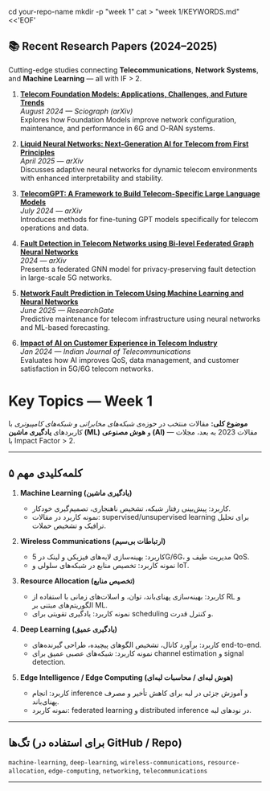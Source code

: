 cd your-repo-name
mkdir -p "week 1"
cat > "week 1/KEYWORDS.md" <<'EOF'

## 📚 Recent Research Papers (2024–2025)
Cutting-edge studies connecting **Telecommunications**, **Network Systems**, and **Machine Learning** — all with IF > 2.

1. [**Telecom Foundation Models: Applications, Challenges, and Future Trends**](https://arxiv.org/abs/2408.03964)  
   *August 2024 — Sciograph (arXiv)*  
   Explores how Foundation Models improve network configuration, maintenance, and performance in 6G and O-RAN systems.

2. [**Liquid Neural Networks: Next-Generation AI for Telecom from First Principles**](https://arxiv.org/abs/2504.02352)  
   *April 2025 — arXiv*  
   Discusses adaptive neural networks for dynamic telecom environments with enhanced interpretability and stability.

3. [**TelecomGPT: A Framework to Build Telecom-Specific Large Language Models**](https://arxiv.org/abs/2407.09424)  
   *July 2024 — arXiv*  
   Introduces methods for fine-tuning GPT models specifically for telecom operations and data.

4. [**Fault Detection in Telecom Networks using Bi-level Federated Graph Neural Networks**](https://arxiv.org/abs/2311.14469)  
   *2024 — arXiv*  
   Presents a federated GNN model for privacy-preserving fault detection in large-scale 5G networks.

5. [**Network Fault Prediction in Telecom Using Machine Learning and Neural Networks**](https://www.researchgate.net/publication/395128411_Network_Fault_Prediction_in_Telecom_Using_Machine_Learning_and_Neural_Networks)  
   *June 2025 — ResearchGate*  
   Predictive maintenance for telecom infrastructure using neural networks and ML-based forecasting.

6. [**Impact of AI on Customer Experience in Telecom Industry**](https://tec.gov.in/pdf/AI-ML/e-Telecommunications%20journal-Jan2024_250517_121135.pdf)  
   *Jan 2024 — Indian Journal of Telecommunications*  
   Evaluates how AI improves QoS, data management, and customer satisfaction in 5G/6G telecom networks.

# Key Topics — Week 1

**موضوع کلی:** مقالات منتخب در حوزه‌ی *شبکه‌های مخابراتی و شبکه‌های کامپیوتری* با کاربردهای **یادگیری ماشین (ML)** و **هوش مصنوعی (AI)** — مقالات 2023 به بعد، مجلات با Impact Factor > 2.

---

## ۵ کلمه‌کلیدی مهم

1. **Machine Learning (یادگیری ماشین)**
   - کاربرد: پیش‌بینی رفتار شبکه، تشخیص ناهنجاری، تصمیم‌گیری خودکار.
   - نمونه کاربرد در مقالات: supervised/unsupervised learning برای تحلیل ترافیک و تشخیص حملات.

2. **Wireless Communications (ارتباطات بی‌سیم)**
   - کاربرد: بهینه‌سازی لایه‌های فیزیکی و لینک در 5G/6G، مدیریت طیف و QoS.
   - نمونه کاربرد: تخصیص منابع در شبکه‌های سلولی و IoT.

3. **Resource Allocation (تخصیص منابع)**
   - کاربرد: بهینه‌سازی پهنای‌باند، توان، و اسلات‌های زمانی با استفاده از RL و الگوریتم‌های مبتنی بر ML.
   - نمونه کاربرد: یادگیری تقویتی برای scheduling و کنترل قدرت.

4. **Deep Learning (یادگیری عمیق)**
   - کاربرد: برآورد کانال، تشخیص الگوهای پیچیده، طراحی گیرنده‌های end-to-end.
   - نمونه کاربرد: شبکه‌های عصبی عمیق برای channel estimation و signal detection.

5. **Edge Intelligence / Edge Computing (هوش لبه‌ای / محاسبات لبه‌ای)**
   - کاربرد: انجام inference و آموزش جزئی در لبه برای کاهش تأخیر و مصرف پهنای‌باند.
   - نمونه کاربرد: federated learning و distributed inference در نودهای لبه.

---

## تگ‌ها (برای استفاده در GitHub / Repo)
`machine-learning`, `deep-learning`, `wireless-communications`, `resource-allocation`, `edge-computing`, `networking`, `telecommunications`

---


